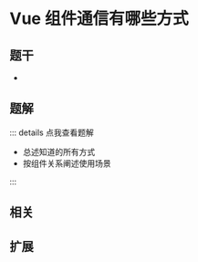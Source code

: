 # Vue 组件通信有哪些方式


## 题干

- 



## 题解

::: details 点我查看题解

  - 总述知道的所有方式
  - 按组件关系阐述使用场景

:::



## 相关



## 扩展
